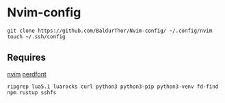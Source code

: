 # Nvim-config

```
git clone https://github.com/BaldurThor/Nvim-config/ ~/.config/nvim
touch ~/.ssh/config
```

## Requires

[nvim](https://github.com/neovim/neovim/blob/master/INSTALL.md#linux)
[nerdfont](https://www.nerdfonts.com/)

```
ripgrep lua5.1 luarocks curl python3 python3-pip python3-venv fd-find npm rustup sshfs
```

